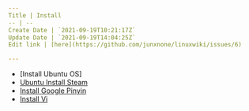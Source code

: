 ```yaml
---
Title | Install
-- | --
Create Date | `2021-09-19T10:21:17Z`
Update Date | `2021-09-19T14:04:25Z`
Edit link | [here](https://github.com/junxnone/linuxwiki/issues/6)

---
```

- [Install Ubuntu OS]
- [Ubuntu Install Steam](./Ubuntu_Install_Steam)
- [Install Google Pinyin](./Ubuntu_install_google_pinyin)
- [Install Vi](./)
